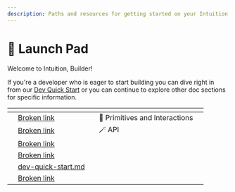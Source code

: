 ```yaml
---
description: Paths and resources for getting started on your Intuition journey.
---
```


# 🚀 Launch Pad

Welcome to Intuition, Builder!&#x20;

If you're a developer who is eager to start building you can dive right in from our [Dev Quick Start](dev-quick-start.md) or you can continue to explore other doc sections for specific information.

<table data-card-size="large" data-view="cards"><thead><tr><th></th><th data-card-target data-type="content-ref"></th><th></th><th data-hidden></th><th data-hidden></th></tr></thead><tbody><tr><td></td><td><a href="broken-reference">Broken link</a></td><td></td><td>🤝 Primitives and Interactions</td><td></td></tr><tr><td></td><td><a href="broken-reference">Broken link</a></td><td></td><td>🪄 API</td><td></td></tr><tr><td></td><td><a href="broken-reference">Broken link</a></td><td></td><td></td><td></td></tr><tr><td></td><td><a href="broken-reference">Broken link</a></td><td></td><td></td><td></td></tr><tr><td></td><td><a href="dev-quick-start.md">dev-quick-start.md</a></td><td></td><td></td><td></td></tr><tr><td></td><td><a href="broken-reference">Broken link</a></td><td></td><td></td><td></td></tr></tbody></table>



###

